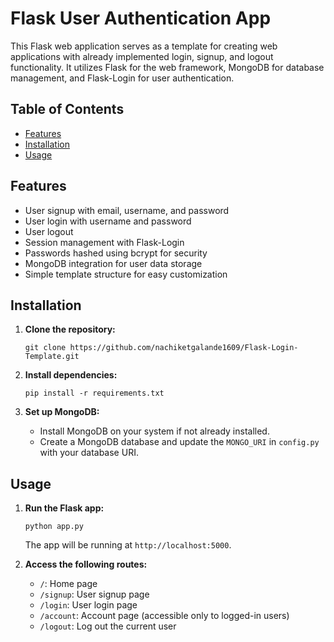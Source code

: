 # Flask User Authentication App

This Flask web application serves as a template for creating web applications with already implemented login, signup, and logout functionality. It utilizes Flask for the web framework, MongoDB for database management, and Flask-Login for user authentication.

## Table of Contents

- [Features](#features)
- [Installation](#installation)
- [Usage](#usage)

## Features

-   User signup with email, username, and password
-   User login with username and password
-   User logout
-   Session management with Flask-Login
-   Passwords hashed using bcrypt for security
-   MongoDB integration for user data storage
-   Simple template structure for easy customization

## Installation

1.  **Clone the repository:**
    
    
    `git clone https://github.com/nachiketgalande1609/Flask-Login-Template.git` 
    
2.  **Install dependencies:**
    
    
    `pip install -r requirements.txt` 
    
3.  **Set up MongoDB:**
    
    -   Install MongoDB on your system if not already installed.
    -   Create a MongoDB database and update the `MONGO_URI` in `config.py` with your database URI.

## Usage

1.  **Run the Flask app:**
        
    `python app.py` 
    
    The app will be running at `http://localhost:5000`.
    
2.  **Access the following routes:**
    
    -   `/`: Home page
    -   `/signup`: User signup page
    -   `/login`: User login page
    -   `/account`: Account page (accessible only to logged-in users)
    -   `/logout`: Log out the current user
